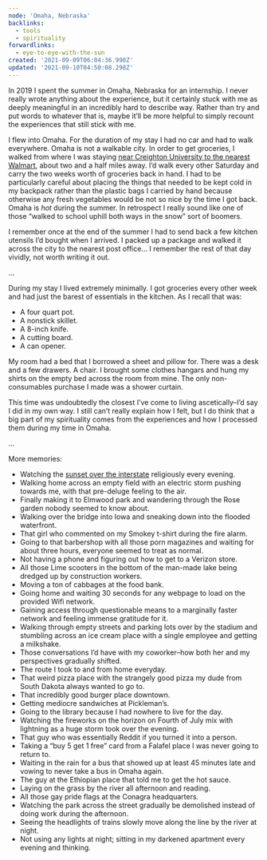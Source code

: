 ```yaml
---
node: 'Omaha, Nebraska'
backlinks:
  - tools
  - spirituality
forwardlinks:
  - eye-to-eye-with-the-sun
created: '2021-09-09T06:04:36.990Z'
updated: '2021-09-10T04:50:08.298Z'
---
```


In 2019 I spent the summer in Omaha, Nebraska for an internship. I never really wrote anything about the experience, but it certainly stuck with me as deeply meaningful in an incredibly hard to describe way. Rather than try and put words to whatever that is, maybe it’ll be more helpful to simply recount the experiences that still stick with me.

I flew into Omaha. For the duration of my stay I had no car and had to walk everywhere. Omaha is not a walkable city.
In order to get groceries, I walked from where I was staying [near Creighton University to the nearest Walmart](https://goo.gl/maps/DDojD4VyqvsSwskdA), about two and a half miles away. I’d walk every other Saturday and carry the two weeks worth of groceries back in hand. I had to be particularly careful about placing the things that needed to be kept cold in my backpack rather than the plastic bags I carried by hand because otherwise any fresh vegetables would be not so nice by the time I got back. Omaha is _hot_ during the summer. In retrospect I really sound like one of those “walked to school uphill both ways in the snow” sort of boomers.

I remember once at the end of the summer I had to send back a few kitchen utensils I’d bought when I arrived. I packed up a package and walked it across the city to the nearest post office… I remember the rest of that day vividly, not worth writing it out.

...

During my stay I lived extremely minimally. I got groceries every other week and had just the barest of essentials in the kitchen. As I recall that was:

- A four quart pot.
- A nonstick skillet.
- A 8-inch knife.
- A cutting board.
- A can opener.

My room had a bed that I borrowed a sheet and pillow for. There was a desk and a few drawers. A chair. I brought some clothes hangars and hung my shirts on the empty bed across the room from mine. The only non-consumables purchase I made was a shower curtain.

This time was undoubtedly the closest I’ve come to living ascetically–I’d say I did in my own way. I still can’t really explain how I felt, but I do think that a big part of my spirituality comes from the experiences and how I processed them during my time in Omaha.

...

More memories:

- Watching the [sunset over the interstate](eye-to-eye-with-the-sun.md) religiously every evening.
- Walking home across an empty field with an electric storm pushing towards me, with that pre-deluge feeling to the air.
- Finally making it to Elmwood park and wandering through the Rose garden nobody seemed to know about.
- Walking over the bridge into Iowa and sneaking down into the flooded waterfront.
- That girl who commented on my Smokey t-shirt during the fire alarm.
- Going to that barbershop with all those porn magazines and waiting for about three hours, everyone seemed to treat as normal.
- Not having a phone and figuring out how to get to a Verizon store.
- All those Lime scooters in the bottom of the man-made lake being dredged up by construction workers.
- Moving a ton of cabbages at the food bank.
- Going home and waiting 30 seconds for any webpage to load on the provided Wifi network.
- Gaining access through questionable means to a marginally faster network and feeling immense gratitude for it.
- Walking through empty streets and parking lots over by the stadium and stumbling across an ice cream place with a single employee and getting a milkshake.
- Those conversations I’d have with my coworker–how both her and my perspectives gradually shifted.
- The route I took to and from home everyday.
- That weird pizza place with the strangely good pizza my dude from South Dakota always wanted to go to.
- That incredibly good burger place downtown.
- Getting mediocre sandwiches at Pickleman’s.
- Going to the library because I had nowhere to live for the day.
- Watching the fireworks on the horizon on Fourth of July mix with lightning as a huge storm took over the evening.
- That guy who was essentially Reddit if you turned it into a person.
- Taking a “buy 5 get 1 free” card from a Falafel place I was never going to return to.
- Waiting in the rain for a bus that showed up at least 45 minutes late and vowing to never take a bus in Omaha again.
- The guy at the Ethiopian place that told me to get the hot sauce.
- Laying on the grass by the river all afternoon and reading.
- All those gay pride flags at the Conagra headquarters.
- Watching the park across the street gradually be demolished instead of doing work during the afternoon.
- Seeing the headlights of trains slowly move along the line by the river at night.
- Not using any lights at night; sitting in my darkened apartment every evening and thinking.
